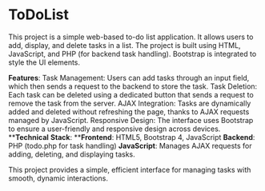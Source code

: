 # ToDoList
This project is a simple web-based to-do list application. It allows users to add, display, and delete tasks in a list. The project is built using HTML, JavaScript, and PHP (for backend task handling). Bootstrap is integrated to style the UI elements.

**Features**:
Task Management: Users can add tasks through an input field, which then sends a request to the backend to store the task.
Task Deletion: Each task can be deleted using a dedicated button that sends a request to remove the task from the server.
AJAX Integration: Tasks are dynamically added and deleted without refreshing the page, thanks to AJAX requests managed by JavaScript.
Responsive Design: The interface uses Bootstrap to ensure a user-friendly and responsive design across devices.
****Technical** **Stack**:
****Frontend**: HTML5, Bootstrap 4, JavaScript
**Backend**: PHP (todo.php for task handling)
**JavaScript**: Manages AJAX requests for adding, deleting, and displaying tasks.

This project provides a simple, efficient interface for managing tasks with smooth, dynamic interactions.
